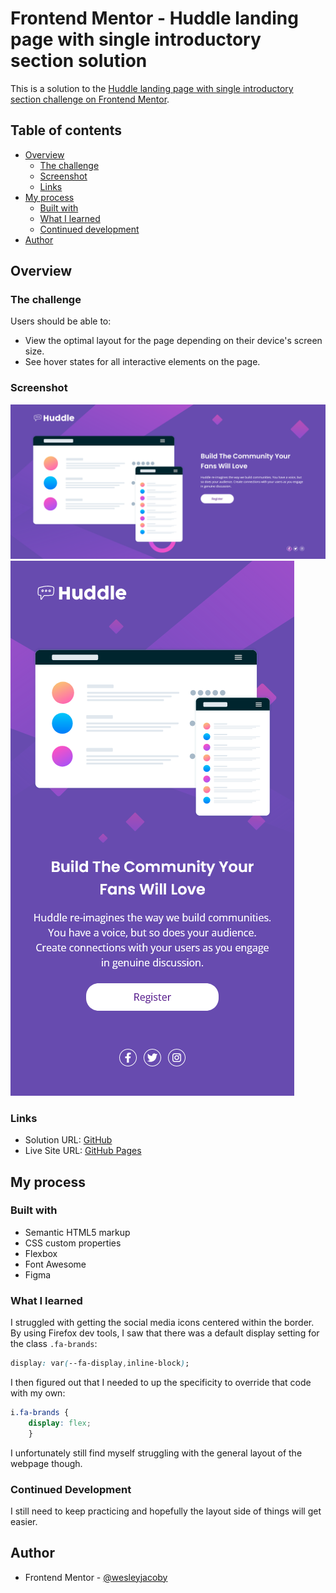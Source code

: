 # Frontend Mentor - Huddle landing page with single introductory section solution

This is a solution to the [Huddle landing page with single introductory section challenge on Frontend Mentor](https://www.frontendmentor.io/challenges/huddle-landing-page-with-a-single-introductory-section-B_2Wvxgi0). 

## Table of contents

- [Overview](#overview)
  - [The challenge](#the-challenge)
  - [Screenshot](#screenshot)
  - [Links](#links)
- [My process](#my-process)
  - [Built with](#built-with)
  - [What I learned](#what-i-learned)
  - [Continued development](#continued-development)
- [Author](#author)

## Overview

### The challenge

Users should be able to:

- View the optimal layout for the page depending on their device's screen size.
- See hover states for all interactive elements on the page.

### Screenshot

![](./images/huddle-landing-page-desktop.png)
![](./images/huddle-landing-page-mobile.png)

### Links

- Solution URL: [GitHub](https://github.com/wesleyjacoby/Huddle-Landing-Page)
- Live Site URL: [GitHub Pages](https://wesleyjacoby.github.io/Huddle-Landing-Page/)

## My process

### Built with

- Semantic HTML5 markup
- CSS custom properties
- Flexbox
- Font Awesome
- Figma

### What I learned

I struggled with getting the social media icons centered within the border. By using Firefox dev tools, I saw that there was a default display setting for the class `.fa-brands`:

```css
display: var(--fa-display,inline-block);
```
I then figured out that I needed to up the specificity to override that code with my own:
```css
i.fa-brands {
    display: flex;
    }
```

I unfortunately still find myself struggling with the general layout of the webpage though.

### Continued Development

I still need to keep practicing and hopefully the layout side of things will get easier.

## Author

- Frontend Mentor - [@wesleyjacoby](https://www.frontendmentor.io/profile/wesleyjacoby)